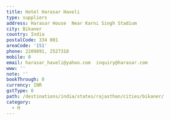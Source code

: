 ```yaml
---
title: Hotel Harasar Haveli
type: suppliers
address: Harasar House  Near Karni Singh Stadium
city: Bikaner
country: India
postalCode: 334 001
areaCode: '151'
phone: 2209891, 2527318
mobile: 0
email: harasar_haveli@yahoo.com  inquiry@harasar.com
www: ''
note: ''
bookThrough: 0
currency: INR
gstType: 0
path: /destinations/india/states/rajasthan/cities/bikaner/
category:
  - H
---
```


